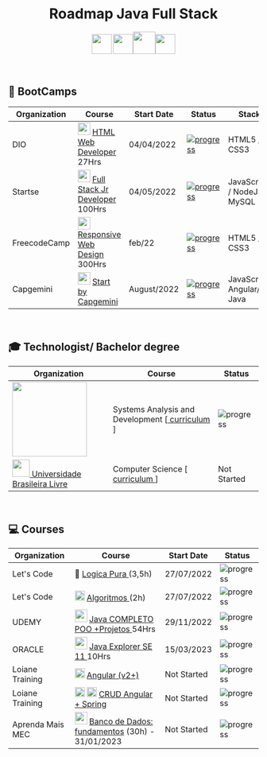 <h1 align="center"> Roadmap Java Full Stack</h1>

<p align="center">
<img width="40" src="https://cdn.jsdelivr.net/gh/devicons/devicon/icons/typescript/typescript-original.svg" /> <img width="40" src="https://cdn.jsdelivr.net/gh/devicons/devicon/icons/angularjs/angularjs-original.svg" /><img width="45" src="https://cdn.jsdelivr.net/gh/devicons/devicon/icons/java/java-original-wordmark.svg" /><img width="40" src="https://cdn.jsdelivr.net/gh/devicons/devicon/icons/spring/spring-original.svg" />
</p>
<br>
<h2>📌 BootCamps </h2>

| Organization | Course | Start Date | Status | Stack |
| -------|-----------|------------|------------- | -- | 
| DIO | <img width="25" src="https://play-lh.googleusercontent.com/P3xTS7gQrh0S2e_99KmHVGiVUcvepvj4eFFhqU_y6XFRegRoo1fTZ8r6t1MUsmfRxXNJ" /> <a href="https://web.dio.me/home">HTML Web Developer</a> 27Hrs| 04/04/2022| <a href="https://www.dio.me/certificate/9C6BD30C"> ![progress](https://progress-bar.dev/100/ "progresso")  </a> | HTML5 / CSS3 |
| Startse | <img width="25" src="https://user-images.githubusercontent.com/100864562/182008732-c94e4f7a-cebb-4c65-8d96-82c661b6dce7.png" /> <a href="https://lms.startse.com/curso/tech-academy-turma-1">Full Stack Jr Developer</a> 100Hrs | 04/05/2022 | <a href="https://drive.google.com/file/d/1_QyeD7nUkO70rMq-UjWriNPJKEBbvhvo/view?usp=sharing">  ![progress](https://progress-bar.dev/100/ "progresso") </a> | JavaScript / NodeJS / MySQL |
| FreecodeCamp | <img width="25" src="https://play-lh.googleusercontent.com/MoaYYQjGtmGLhG9HbjCDKyj44kwHj1HfbCI2Am70elRm35vJ-u4y4X5uEJjP97MAAsU"> <a href="freecodecamp.org/"> Responsive Web Design</a> 300Hrs | feb/22 | <a href="https://www.dio.me/certificate/9C6BD30C"> ![progress](https://progress-bar.dev/100/ "progresso")  </a> | HTML5 / CSS3 |
| Capgemini|<img width="25" src="https://www.capgemini.com/us-en/wp-content/uploads/sites/4/2018/08/cropped-cropped-capgemini_logo_color_rgb.png"> <a href="http://capgeminischool.brazilsouth.cloudapp.azure.com/" > Start by Capgemini</a> |August/2022| <a href="https://docs.google.com/spreadsheets/d/1WU2xjzFD-BLgAhM-MMDD0aVAxT4asH--/edit?usp=sharing&ouid=105966872809198639014&rtpof=true&sd=true"> ![progress](https://progress-bar.dev/70/ "progresso") </a> | JavaScript/ Angular/  Java  | 
<br>
<h2> 🎓 Technologist/ Bachelor degree </h2>

| Organization | Course | Status |
|-|-|-|
| <a href="https://www.cruzeirodosul.edu.br/">  <img width="150" src="https://arquivos.cruzeirodosuleducacional.edu.br/criacao/salesforce/logos/cruzeiro_neg.png"></a>| Systems Analysis and Development [<a href="https://well-hardhat-f68.notion.site/c42becd16dc94939aa058f133d86555a?v=227371a7ee8b4cc884f1872d9e7cfa05"> curriculum </a>] | ![progress](https://progress-bar.dev/70/ "progresso")  | 
| <a href="https://github.com/Universidade-Livre/ciencia-da-computacao"> <img width="35" src="https://pbs.twimg.com/profile_images/1534959519859605504/soL457b6_400x400.jpg"> Universidade Brasileira Livre </a>| Computer Science [<a href="https://github.com/Universidade-Livre/imagens/blob/main/curriculos/curriculo_ulivre_1.3.0.png" > curriculum </a>  ] | Not Started | 


<br>
<h2>💻 Courses</h2>

| Organization | Course | Start Date | Status | 
| ---- | ----- | ---- | ----- | 
| Let's Code | 🧠 <a href="https://cursos.letscode.com.br/curso-digital/2120c9f0-02ba-45c1-a81d-3ed26232cc0c">Logica Pura </a> (3,5h) | 27/07/2022 | ![progress](https://progress-bar.dev/100/ "progresso") |
| Let's Code | <img width="20" src="https://cdn.jsdelivr.net/gh/devicons/devicon/icons/thealgorithms/thealgorithms-original.svg" /> <a href="https://cursos.letscode.com.br/curso-digital/5e4b6418-bbc5-4386-af61-a73990a4a745">Algoritmos </a> (2h) | 27/07/2022 | ![progress](https://progress-bar.dev/100/ "progresso")  |
| UDEMY | <img width="25" src="https://www.svgrepo.com/show/184143/java.svg"> <a href="https://www.udemy.com/course/java-curso-completo/">Java COMPLETO POO +Projetos </a> 54Hrs | 29/11/2022 | ![progress](https://progress-bar.dev/45/ "progresso")  |
| ORACLE | <img width="25" src="https://user-images.githubusercontent.com/100864562/183510087-2048a87f-49ad-485c-b20d-a772acb439f5.png"> <a href="https://learn.oracle.com/ols/module/overview/40805/79727"> Java Explorer SE 11 </a> 10Hrs | 15/03/2023 | ![progress](https://progress-bar.dev/100/ "progresso")  |
| Loiane Training | <img width="20" src="https://cdn.jsdelivr.net/gh/devicons/devicon/icons/angularjs/angularjs-original.svg" /> <a href="https://loiane.training/curso/angular"> Angular (v2+)</a> | Not Started |  ![progress](https://progress-bar.dev/0/ "progresso")  |
| Loiane Training |  <img width="20" src="https://cdn.jsdelivr.net/gh/devicons/devicon/icons/angularjs/angularjs-original.svg" /> <img width="20" src="https://cdn.jsdelivr.net/gh/devicons/devicon/icons/spring/spring-original.svg" /> <a href="https://loiane.training/curso/crud-angular-spring"> CRUD Angular + Spring </a> |Not Started|  ![progress](https://progress-bar.dev/0/ "progresso")   |
| Aprenda Mais MEC | <img width="25" src="https://www.seekpng.com/png/full/336-3362777_mysql-logo-black-and-white-close-icon-png.png" /> <a href="https://aprendamais.mec.gov.br/course/view.php?id=467">Banco de Dados: fundamentos</a> (30h) - 31/01/2023 | Not Started|  ![progress](https://progress-bar.dev/0/ "progresso")  |
